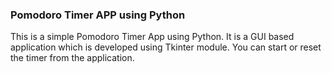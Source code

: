### Pomodoro Timer APP using Python

This is a simple Pomodoro Timer App using Python. It is a GUI based application which is developed using Tkinter module. You can start or reset the timer from the application.
